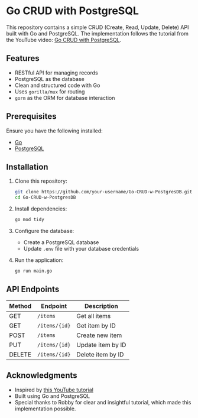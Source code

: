 # Go CRUD with PostgreSQL

This repository contains a simple CRUD (Create, Read, Update, Delete) API built with Go and PostgreSQL. The implementation follows the tutorial from the YouTube video: [Go CRUD with PostgreSQL](https://www.youtube.com/watch?v=lf_kiH_NPvM&list=WL&index=9&t=705s).

## Features
- RESTful API for managing records
- PostgreSQL as the database
- Clean and structured code with Go
- Uses `gorilla/mux` for routing
- `gorm` as the ORM for database interaction

## Prerequisites
Ensure you have the following installed:
- [Go](https://golang.org/dl/)
- [PostgreSQL](https://www.postgresql.org/download/)

## Installation
1. Clone this repository:
   ```sh
   git clone https://github.com/your-username/Go-CRUD-w-PostgresDB.git
   cd Go-CRUD-w-PostgresDB
   ```

2. Install dependencies:
   ```sh
   go mod tidy
   ```

3. Configure the database:
   - Create a PostgreSQL database
   - Update `.env` file with your database credentials

4. Run the application:
   ```sh
   go run main.go
   ```

## API Endpoints

| Method | Endpoint      | Description        |
|--------|--------------|--------------------|
| GET    | `/items`     | Get all items     |
| GET    | `/items/{id}` | Get item by ID    |
| POST   | `/items`     | Create new item   |
| PUT    | `/items/{id}` | Update item by ID |
| DELETE | `/items/{id}` | Delete item by ID |

## Acknowledgments
- Inspired by [this YouTube tutorial](https://www.youtube.com/watch?v=lf_kiH_NPvM&list=WL&index=9&t=705s)
- Built using Go and PostgreSQL
- Special thanks to Robby for clear and insightful tutorial, which made this implementation possible.


